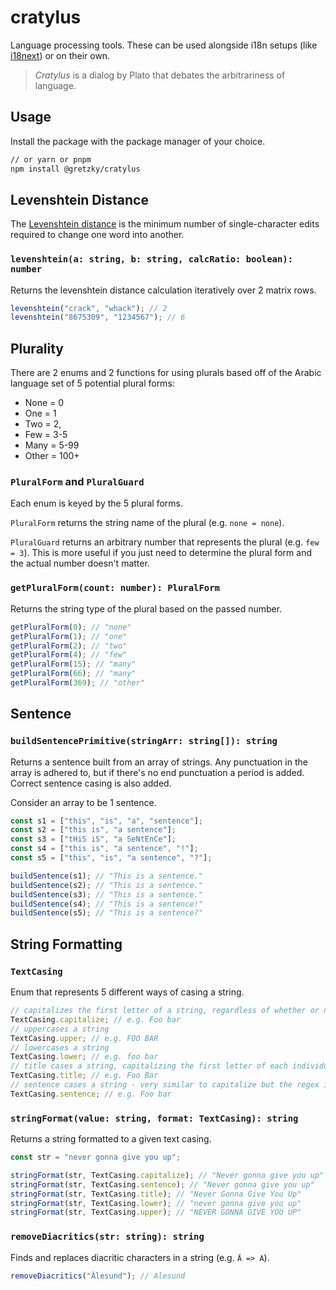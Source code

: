 # cratylus

Language processing tools. These can be used alongside i18n setups (like [i18next](https://www.i18next.com)) or on their own.

> _Cratylus_ is a dialog by Plato that debates the arbitrariness of language.

## Usage

Install the package with the package manager of your choice.

```bash
// or yarn or pnpm
npm install @gretzky/cratylus
```

## Levenshtein Distance

The [Levenshtein distance](https://en.wikipedia.org/wiki/Levenshtein_distance) is the minimum number of single-character edits required to change one word into another.

### `levenshtein(a: string, b: string, calcRatio: boolean): number`

Returns the levenshtein distance calculation iteratively over 2 matrix rows.

```ts
levenshtein("crack", "whack"); // 2
levenshtein("8675309", "1234567"); // 6
```

## Plurality

There are 2 enums and 2 functions for using plurals based off of the Arabic language set of 5 potential plural forms:

- None = 0
- One = 1
- Two = 2,
- Few = 3-5
- Many = 5-99
- Other = 100+

### `PluralForm` and `PluralGuard`

Each enum is keyed by the 5 plural forms.

`PluralForm` returns the string name of the plural (e.g. `none = none`).

`PluralGuard` returns an arbitrary number that represents the plural (e.g. `few = 3`). This is more useful if you just need to determine the plural form and the actual number doesn't matter.

### `getPluralForm(count: number): PluralForm`

Returns the string type of the plural based on the passed number.

```ts
getPluralForm(0); // "none"
getPluralForm(1); // "one"
getPluralForm(2); // "two"
getPluralForm(4); // "few"
getPluralForm(15); // "many"
getPluralForm(66); // "many"
getPluralForm(369); // "other"
```

## Sentence

### `buildSentencePrimitive(stringArr: string[]): string`

Returns a sentence built from an array of strings. Any punctuation in the array is adhered to, but if there's no end punctuation a period is added. Correct sentence casing is also added.

Consider an array to be 1 sentence.

```ts
const s1 = ["this", "is", "a", "sentence"];
const s2 = ["this is", "a sentence"];
const s3 = ["tHiS iS", "a SeNtEnCe"];
const s4 = ["this is", "a sentence", "!"];
const s5 = ["this", "is", "a sentence", "?"];

buildSentence(s1); // "This is a sentence."
buildSentence(s2); // "This is a sentence."
buildSentence(s3); // "This is a sentence."
buildSentence(s4); // "This is a sentence!"
buildSentence(s5); // "This is a sentence?"
```

## String Formatting

### `TextCasing`

Enum that represents 5 different ways of casing a string.

```ts
// capitalizes the first letter of a string, regardless of whether or not it has other words
TextCasing.capitalize; // e.g. Foo bar
// uppercases a string
TextCasing.upper; // e.g. FOO BAR
// lowercases a string
TextCasing.lower; // e.g. foo bar
// title cases a string, capitalizing the first letter of each individual word in the string
TextCasing.title; // e.g. Foo Bar
// sentence cases a string - very similar to capitalize but the regex is adjusted slightly
TextCasing.sentence; // e.g. Foo bar
```

### `stringFormat(value: string, format: TextCasing): string`

Returns a string formatted to a given text casing.

```ts
const str = "never gonna give you up";

stringFormat(str, TextCasing.capitalize); // "Never gonna give you up"
stringFormat(str, TextCasing.sentence); // "Never gonna give you up"
stringFormat(str, TextCasing.title); // "Never Gonna Give You Up"
stringFormat(str, TextCasing.lower); // "never gonna give you up"
stringFormat(str, TextCasing.upper); // "NEVER GONNA GIVE YOU UP"
```

### `removeDiacritics(str: string): string`

Finds and replaces diacritic characters in a string (e.g. `Ä => A`).

```ts
removeDiacritics("Älesund"); // Alesund
```

